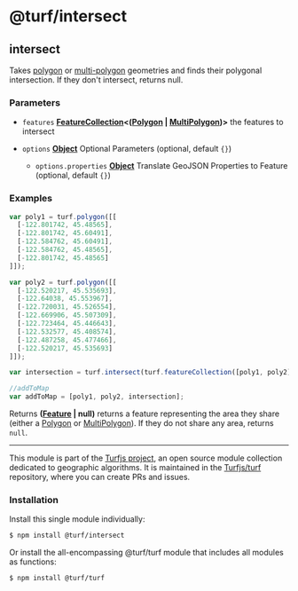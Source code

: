 # @turf/intersect

<!-- Generated by documentation.js. Update this documentation by updating the source code. -->

## intersect

Takes [polygon][1] or [multi-polygon][2] geometries and
finds their polygonal intersection. If they don't intersect, returns null.

### Parameters

*   `features` **[FeatureCollection][3]<([Polygon][4] | [MultiPolygon][5])>** the features to intersect
*   `options` **[Object][6]** Optional Parameters (optional, default `{}`)

    *   `options.properties` **[Object][6]** Translate GeoJSON Properties to Feature (optional, default `{}`)

### Examples

```javascript
var poly1 = turf.polygon([[
  [-122.801742, 45.48565],
  [-122.801742, 45.60491],
  [-122.584762, 45.60491],
  [-122.584762, 45.48565],
  [-122.801742, 45.48565]
]]);

var poly2 = turf.polygon([[
  [-122.520217, 45.535693],
  [-122.64038, 45.553967],
  [-122.720031, 45.526554],
  [-122.669906, 45.507309],
  [-122.723464, 45.446643],
  [-122.532577, 45.408574],
  [-122.487258, 45.477466],
  [-122.520217, 45.535693]
]]);

var intersection = turf.intersect(turf.featureCollection([poly1, poly2]));

//addToMap
var addToMap = [poly1, poly2, intersection];
```

Returns **([Feature][7] | null)** returns a feature representing the area they share (either a [Polygon][1] or
[MultiPolygon][2]). If they do not share any area, returns `null`.

[1]: https://tools.ietf.org/html/rfc7946#section-3.1.6

[2]: https://tools.ietf.org/html/rfc7946#section-3.1.7

[3]: https://tools.ietf.org/html/rfc7946#section-3.3

[4]: https://tools.ietf.org/html/rfc7946#section-3.1.6

[5]: https://tools.ietf.org/html/rfc7946#section-3.1.7

[6]: https://developer.mozilla.org/docs/Web/JavaScript/Reference/Global_Objects/Object

[7]: https://tools.ietf.org/html/rfc7946#section-3.2

<!-- This file is automatically generated. Please don't edit it directly. If you find an error, edit the source file of the module in question (likely index.js or index.ts), and re-run "yarn docs" from the root of the turf project. -->

---

This module is part of the [Turfjs project](https://turfjs.org/), an open source module collection dedicated to geographic algorithms. It is maintained in the [Turfjs/turf](https://github.com/Turfjs/turf) repository, where you can create PRs and issues.

### Installation

Install this single module individually:

```sh
$ npm install @turf/intersect
```

Or install the all-encompassing @turf/turf module that includes all modules as functions:

```sh
$ npm install @turf/turf
```
